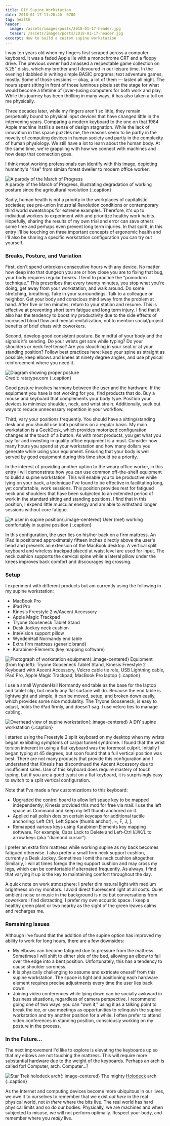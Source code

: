 ```yaml
---
title: DIY Supine Workstation
date: 2018-01-17 11:20:40 -0700
tag: health
header:
  image: /assets/images/posts/2018-01-17-header.jpg
  teaser: /assets/images/posts/2018-01-17-header.jpg
excerpt: How to build a custom supine workstation
---
```


I was ten years old when my fingers first scraped across a computer keyboard. It was a faded Apple IIe with a monochrome CRT and a floppy drive. The previous owner had amassed a respectable game collection on 5.25" disks, which my brother and I devoured in our leisure time. In the evening I dabbled in writing simple BASIC programs; text adventure games, mostly. Some of those sessions — okay, a lot of them — lasted all night. The hours spent sitting in front of those luminous pixels set the stage for what would become a lifetime of (over-)using computers for both work and play. While this journey has been thrilling in many ways, it has also taken a toll on me physically.

Three decades later, while my fingers aren't so little, they remain perpetually bound to physical input devices that have changed little in the intervening years. Comparing a modern keyboard to the one on that 1984 Apple machine instills a sense of design stagnation. While the lack of innovation in this space puzzles me, the reasons seem to lie partly in the novelty of computing devices in human society and partly in the complexity of human physiology. We still have a lot to learn about the human body. At the same time, we're grappling with how we connect with machines and how deep that connection goes.

I think most working professionals can identify with this image, depicting humanity's "rise" from simian forest dweller to modern office worker:

![A parody of the March of Progress](/assets/images/posts/2018-01-17/march-of-progress.png)
<br>
A parody of the March of Progress, illustrating degradation of working posture since the agricultural revolution
{:.caption}


Sadly, human health is not a priority in the workplaces of capitalistic societies; see pre-union Industrial Revolution conditions or contemporary third world sweatshops for extreme examples. Therefore, it's up to individual workers to experiment with and prioritize healthy work habits. Hopefully, sharing the results of my own trial and error can save others some time and perhaps even prevent long term injuries. In that spirit, in this entry I'll be touching on three important concepts of ergonomic health and I'll also be sharing a specific workstation configuration you can try out yourself.


### Breaks, Posture, and Variation

First, don't spend unbroken consecutive hours with any device. No matter how deep into that dungeon you are or how close you are to fixing that bug, your body requires regular breaks. I tend to practice the "pomodoro technique." This prescribes that every twenty minutes, you stop what you're doing, get away from your workstation, and walk around. Do some stretching, breathing. Take in your surroundings. Talk to a colleague or neighbor. Get your body and conscious mind away from the problem at hand. After five or ten minutes, return to your station and resume. This is effective at preventing short term fatigue and long term injury. I find that it also has the tendency to boost my productivity due to the side effects of increased blood flow and mental revitalization, not to mention social/project benefits of brief chats with coworkers.

Second, develop good consistent posture. Be mindful of your body and the signals it's sending. Do your wrists get sore while typing? Do your shoulders or neck feel tense? Are you slouching in your seat or at your standing position? Follow best practices here: keep your spine as straight as possible, keep elbows and knees at ninety degree angles, and use physical reinforcement where you need it.

![Diagram showing proper posture](/assets/images/posts/2018-01-17/proper-posture.png)
<br>
Credit: ratatype.com
{:.caption}

Good posture involves harmony between the user and the hardware. If the equipment you have is not working for you, find products that do. Buy a mouse and keyboard that complements your body type. Position your devices to minimize shoulder, neck, and wrist strain. Additionally, seek out ways to reduce unnecessary repetition in your workflow.

Third, vary your positions frequently. You should have a sitting/standing desk and you should use both positions on a regular basis. My main workstation is a GeekDesk, which provides motorized configuration changes at the touch of a button. As with most products, you get what you pay for and investing in quality office equipment is a must. Consider how many hours you spend at your workstation and how many dollars you generate while using your equipment. Ensuring that your body is well served by good equipment during this time should be a priority.

In the interest of providing another option to the weary office worker, in this entry I will demonstrate how you can use common off-the-shelf equipment to build a supine workstation. This will enable you to be productive while lying on your back, a technique I've found to be effective in facilitating long, yet comfortable, work sessions. This position provides rest for fatigued neck and shoulders that have been subjected to an extended period of work in the standard sitting and standing positions. I find that in this position, I expend little muscular energy and am able to withstand longer sessions without core fatigue.

![A user in supine position](/assets/images/posts/2018-01-17/jck-supine.jpg){:.image-centered}
User (me!) working comfortably in supine position
{:.caption}

In this configuration, the user lies on his/her back on a firm mattress. An iPad is positioned approximately fifteen inches directly above the user's head and presents an extension of the MacBook desktop. A vertical split keyboard and wireless trackpad placed at waist level are used for input. The neck cushion supports the cervical spine while a lateral pillow under the knees improves back comfort and discourages leg crossing.


### Setup

I experiment with different products but am currently using the following in my supine workstation:

  * MacBook Pro
  * iPad Pro
  * Kinesis Freestyle 2 w/Ascent Accessory
  * Apple Magic Trackpad
  * Tryone Gooseneck Tablet Stand
  * Desk Jockey neck cushion
  * InteVision support pillow
  * WyndenHall Normandy end table
  * Extra firm mattress (generic brand)
  * Karabiner-Elements (key mapping software)

![Photograph of workstation equipment](/assets/images/posts/2018-01-17/equipment.jpg){:.image-centered}
Equipment (from top left): Tryone Gooseneck Tablet Stand, Kinesis Freestyle 2 Keyboard with Ascent Accessory, Velcro cable tie role, USB Lightning cable, iPad Pro, Apple Magic Trackpad, MacBook Pro laptop
{:.caption}


I use a small WyndenHall Normandy end table as the base for the laptop and tablet clip, but nearly any flat surface will do. Because the end table is lightweight and simple, it can be moved, setup, and broken down easily, which provides some nice modularity. The Tryone Gooseneck, is easy to adjust, holds the iPad firmly, and doesn't sag. I use velcro ties to manage cabling.

![Overhead view of supine workstation](/assets/images/posts/2018-01-17/overhead-view.jpg){:.image-centered}
A DIY supine workstation
{:.caption}

I started using the Freestyle 2 split keyboard on my desktop when my wrists began exhibiting symptoms of carpal tunnel syndrome. I found that the wrist torsion inherent in using a flat keyboard was the foremost culprit. Initially I began typing at 45 degrees, but soon found that a full vertical position was best. There are not many products that provide this configuration and I understand that Kinesis has discontinued the Ascent Accessory due to insufficient sales. Use of this keyboard does require mastery of touch typing, but if you are a good typist on a flat keyboard, it is surprisingly easy to switch to a split vertical configuration.

Note that I've made a few customizations to this keyboard:

  * Upgraded the control board to allow left space key to be mapped independently; Kinesis provided this mod for free via mail. I use the left space as Command and keep my left thumb anchored on it.
  * Applied nail polish dots on certain keycaps for additional tactile anchoring: Left Ctrl, Left Space (thumb anchor), ~, F, J, ].
  * Remapped various keys using Karabiner-Elements key mapping software. For example, Caps Lack to Delete and Left-Ctrl I/J/K/L to arrow keys (aka "diamond cursor").

I prefer an extra firm mattress while working supine as my back becomes fatigued otherwise. I also prefer a small firm neck support cushion, currently a Desk Jockey. Sometimes I omit the neck cushion altogether. Similarly, I will at times forego the leg support cushion and may cross my legs, which can be comfortable if alternated frequently. As always, I find that varying it up is the key to maintaining comfort throughout the day.

A quick note on work atmosphere: I prefer dim natural light with medium brightness on my monitors. I avoid direct fluorescent light at all costs. Quiet ambient noise or music in the background is nice but conversations from coworkers I find distracting; I prefer my own acoustic space. I keep a healthy green plant or two nearby as the sight of the green leaves calms and recharges me.


### Remaining Issues

Although I've found that the addition of the supine option has improved my ability to work for long hours, there are a few downsides:

  * My elbows can become fatigued due to pressure from the mattress. Sometimes I will shift to either side of the bed, allowing an elbow to fall over the edge into a bent position. Unfortunately, this has a tendency to cause shoulder soreness.
  * It is physically challenging to assume and extricate oneself from this supine workstation. The space is tight and positioning each hardware element requires precise adjustments every time the user lies back down.
  * Joining video conferences while lying down can be socially awkward in business situations, regardless of camera perspective. I recommend going one of two ways: you can "own it," using it as a talking point to break the ice, or use meetings as opportunities to relinquish the supine workstation and try another position for a while. I often prefer to attend video conferences in standing position, consciously working on my posture in the process.


### In the Future...

The next improvement I'd like to explore is elevating the keyboards up so that my elbows are not touching the mattress. This will require more substantial hardware due to the weight of the keyboards. Perhaps an arch is called for! Computer, arch. Computer...?

![Star Trek holodeck arch](/assets/images/posts/2018-01-17/star-trek-arch.jpg){:.image-centered}
The mighty [Holodeck](https://en.wikipedia.org/wiki/Holodeck) arch
{:.caption}

As the Internet and computing devices become more ubiquitous in our lives, we owe it to ourselves to remember that we exist *out here* in the real physical world, not *in there* where the bits live. The real world has hard physical limits and so do our bodies. Physically, we are machines and when subjected to misuse, we will not perform optimally. Respect your body, and remember where you *really* live.
